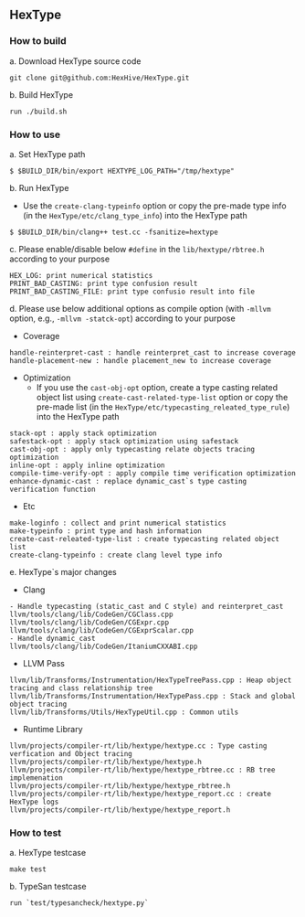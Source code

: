 ## HexType

### How to build

a. Download HexType source code
```
git clone git@github.com:HexHive/HexType.git
```

b. Build HexType
```
run ./build.sh
```

### How to use

a. Set HexType path
```
$ $BUILD_DIR/bin/export HEXTYPE_LOG_PATH="/tmp/hextype"
```

b. Run HexType
- Use the `create-clang-typeinfo` option or copy the pre-made type info (in the `HexType/etc/clang_type_info`) into the HexType path
```
$ $BUILD_DIR/bin/clang++ test.cc -fsanitize=hextype
```

c. Please enable/disable below `#define` in the `lib/hextype/rbtree.h` according to your purpose  
```
HEX_LOG: print numerical statistics
PRINT_BAD_CASTING: print type confusion result
PRINT_BAD_CASTING_FILE: print type confusio result into file
```

d. Please use below additional options as compile option (with `-mllvm` option, e.g., `-mllvm -statck-opt`) according to your purpose

- Coverage

```
handle-reinterpret-cast : handle reinterpret_cast to increase coverage
handle-placement-new : handle placement_new to increase coverage
```

- Optimization
  - If you use the `cast-obj-opt` option, create a type casting related object list using `create-cast-related-type-list` option or copy the pre-made list (in the `HexType/etc/typecasting_releated_type_rule`) into the HexType path
```
stack-opt : apply stack optimization
safestack-opt : apply stack optimization using safestack
cast-obj-opt : apply only typecasting relate objects tracing optimization
inline-opt : apply inline optimization
compile-time-verify-opt : apply compile time verification optimization
enhance-dynamic-cast : replace dynamic_cast`s type casting verification function
```

- Etc

```
make-loginfo : collect and print numerical statistics
make-typeinfo : print type and hash information
create-cast-releated-type-list : create typecasting related object list
create-clang-typeinfo : create clang level type info
```

e. HexType`s major changes

- Clang

```
- Handle typecasting (static_cast and C style) and reinterpret_cast
llvm/tools/clang/lib/CodeGen/CGClass.cpp
llvm/tools/clang/lib/CodeGen/CGExpr.cpp
llvm/tools/clang/lib/CodeGen/CGExprScalar.cpp
- Handle dynamic_cast
llvm/tools/clang/lib/CodeGen/ItaniumCXXABI.cpp
```

- LLVM Pass

```
llvm/lib/Transforms/Instrumentation/HexTypeTreePass.cpp : Heap object tracing and class relationship tree
llvm/lib/Transforms/Instrumentation/HexTypePass.cpp : Stack and global object tracing
llvm/lib/Transforms/Utils/HexTypeUtil.cpp : Common utils
```

- Runtime Library

```
llvm/projects/compiler-rt/lib/hextype/hextype.cc : Type casting verfication and Object tracing
llvm/projects/compiler-rt/lib/hextype/hextype.h
llvm/projects/compiler-rt/lib/hextype/hextype_rbtree.cc : RB tree implemenation
llvm/projects/compiler-rt/lib/hextype/hextype_rbtree.h
llvm/projects/compiler-rt/lib/hextype/hextype_report.cc : create HexType logs
llvm/projects/compiler-rt/lib/hextype/hextype_report.h
```

### How to test

a. HexType testcase
```
make test
```

b. TypeSan testcase
```
run `test/typesancheck/hextype.py`
```
